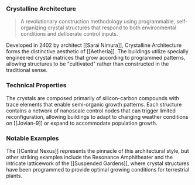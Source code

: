 ### Crystalline Architecture

> A revolutionary construction methodology using programmable, self-organizing crystal structures that respond to both environmental conditions and deliberate control inputs.

Developed in 2402 by architect [[Sarai Nimura]], Crystalline Architecture forms the distinctive aesthetic of [[Aetheria]]. The buildings utilize specially engineered crystal matrices that grow according to programmed patterns, allowing structures to be "cultivated" rather than constructed in the traditional sense.

### Technical Properties

The crystals are composed primarily of silicon-carbon compounds with trace elements that enable semi-organic growth patterns. Each structure contains a network of nanoscale control nodes that can trigger limited reconfiguration, allowing buildings to adapt to changing weather conditions on [[Jovian-9]] or expand to accommodate population growth.

### Notable Examples

The [[Central Nexus]] represents the pinnacle of this architectural style, but other striking examples include the Resonance Amphitheater and the intricate latticework of the [[Suspended Gardens]], where crystal structures have been programmed to provide optimal growing conditions for terrestrial plants.
